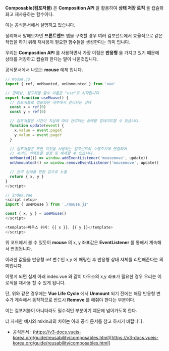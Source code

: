 **Composable(컴포저블)** 은 **Composition API** 을 활용하여 **상태 저장 로직** 을 캡슐화 화고 재사용하는 함수이다.

이는 공식문서에서 설명하고 있습니다.

정리해서 말해보자면 **프론트앤드** 앱을 구축할 경우 여러 컴포넌트에서 효율적으로 같은 작업을 하기 위해 재사용이 필요한 함수들을 생성한다는 의미 입니다.

우리는 **Composition API** 를 사용하면서 가장 이점은 **반응형** 을 가지고 있기 떄문에 상태를 저장하고 캡슐화 한다는 말이 나온것입니다.

공식문서에서 나오는 **mouse** 예제 입니다.

```ts
// mouse.js
import { ref, onMounted, onUnmounted } from 'vue'

// 관례상, 컴포저블 함수 이름은 "use"로 시작합니다.
export function useMouse() {
  // 컴포저블로 캡슐화된 내부에서 관리되는 상태
  const x = ref(0)
  const y = ref(0)

  // 컴포저블은 시간이 지남에 따라 관리되는 상태를 업데이트할 수 있습니다.
  function update(event) {
    x.value = event.pageX
    y.value = event.pageY
  }

  // 컴포저블은 또한 이것을 사용하는 컴포넌트의 수명주기에 연결되어
  // 사이드 이펙트를 설정 및 해제할 수 있습니다.
  onMounted(() => window.addEventListener('mousemove', update))
  onUnmounted(() => window.removeEventListener('mousemove', update))

  // 관리 상태를 반환 값으로 노출
  return { x, y }
}
</script>

// index.vue
<script setup>
import { useMouse } from './mouse.js'

const { x, y } = useMouse()
</script>

<template>마우스 위치: {{ x }}, {{ y }}</template>
</script>
```
위 코드에서 볼 수 있듯이 **mouse** 의 x, y 좌표값은 **EventListener** 를 통해서 계속해서 변경됩니다.

이러한 값들을 반응형 ref 변수인 x,y 에 매핑한 후 반응형 상태 자체를 리턴해준다는 의미입니다.

이렇게 되면 실제 아래 index.vue 와 같이 마우스의 x,y 좌표가 필요한 경우 우리는 이 로직을 재사용 할 수 있게 됩니다.

단, 위와 같은 경우에는 **Vue Life Cycle** 에서 **Unmount** 되기 전에는 해당 반응형 변수가 계속해서 동작하므로 반드시 **Remove** 를 해줘야 한다는 부분이다.

이는 컴포저블이 아니더라도 필수적인 부분이기 떄문에 넘어가도록 한다.

더 자세한 예시와 mixin과의 차이는 아래 공식 문서를 참고 하시기 바랍니다.

- 공식문서 : (https://v3-docs.vuejs-korea.org/guide/reusability/composables.html)[https://v3-docs.vuejs-korea.org/guide/reusability/composables.html]